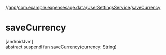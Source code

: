 //[app](../../../index.md)/[com.example.expensesage.data](../index.md)/[UserSettingsService](index.md)/[saveCurrency](save-currency.md)

# saveCurrency

[androidJvm]\
abstract suspend fun [saveCurrency](save-currency.md)(currency: [String](https://kotlinlang.org/api/latest/jvm/stdlib/kotlin/-string/index.html))

